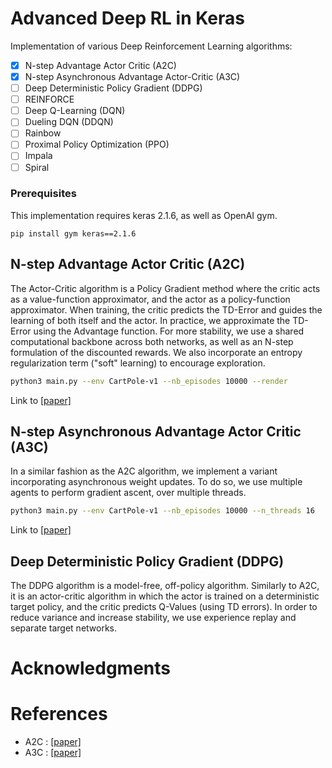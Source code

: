 # Advanced Deep RL in Keras

Implementation of various Deep Reinforcement Learning algorithms:

- [x] N-step Advantage Actor Critic (A2C)
- [x] N-step Asynchronous Advantage Actor-Critic (A3C)
- [ ] Deep Deterministic Policy Gradient (DDPG)
- [ ] REINFORCE
- [ ] Deep Q-Learning (DQN)
- [ ] Dueling DQN (DDQN)
- [ ] Rainbow
- [ ] Proximal Policy Optimization (PPO)
- [ ] Impala
- [ ] Spiral

### Prerequisites

This implementation requires keras 2.1.6, as well as OpenAI gym.
```
pip install gym keras==2.1.6
```

## N-step Advantage Actor Critic (A2C)
The Actor-Critic algorithm is a Policy Gradient method where the critic acts as a value-function approximator, and the actor as a policy-function approximator. When training, the critic predicts the TD-Error and guides the learning of both itself and the actor. In practice, we approximate the TD-Error using the Advantage function. For more stability, we use a shared computational backbone across both networks, as well as an N-step formulation of the discounted rewards. We also incorporate an entropy regularization term ("soft" learning) to encourage exploration.  

```bash
python3 main.py --env CartPole-v1 --nb_episodes 10000 --render
```

Link to [[paper]](https://papers.nips.cc/paper/1786-actor-critic-algorithms.pdf)

## N-step Asynchronous Advantage Actor Critic (A3C)
In a similar fashion as the A2C algorithm, we implement a variant incorporating asynchronous weight updates. To do so, we use multiple agents to perform gradient ascent, over multiple threads.

```bash
python3 main.py --env CartPole-v1 --nb_episodes 10000 --n_threads 16
```

Link to [[paper]](https://arxiv.org/pdf/1602.01783.pdf)

## Deep Deterministic Policy Gradient (DDPG)
The DDPG algorithm is a model-free, off-policy algorithm. Similarly to A2C, it is an actor-critic algorithm in which the actor is trained on a deterministic target policy, and the critic predicts Q-Values (using TD errors). In order to reduce variance and increase stability, we use experience replay and separate target networks.


# Acknowledgments

# References

- A2C : [[paper]](https://papers.nips.cc/paper/1786-actor-critic-algorithms.pdf)
- A3C : [[paper]](https://arxiv.org/pdf/1602.01783.pdf)

